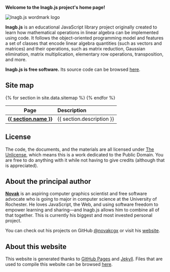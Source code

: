 **Welcome to the lnagb.js project's home page!**

![lnagb.js wordmark logo](./media/wordmark/png/wordmark-pad.png)

**lnagb.js** is an educational JavaScript library project originally created to
learn how mathematical operations in linear algebra can be implemented using
code. It follows the object-oriented programming model and features a set of
classes that encode linear algebra quantities (such as vectors and matrices) and
their operations, such as matrix reduction, Gaussian elimination, matrix
multiplication, elementary row operations, transposition, and more.

**lnagb.js is free software.** Its source code can be browsed [here][repo].

[repo]: https://github.com/novakcgx/lnagb.js

Site map
--------

<table>
  <thead>
    <tr>
      <th style="text-align: center">Page</th>
      <th style="text-align: left">Description</th>
    </tr>
  </thead>
  <tbody>
    {% for section in site.data.sitemap %}
      <tr>
        <td style="text-align: center">
          <a href="{{ section.name | replace: ' ', '-' | downcase }}">
            <b>{{ section.name }}</b>
          </a>
        </td>
        <td style="text-align: left">
          {{ section.description }}
        </td>
      </tr>
    {% endfor %}
  </tbody>
</table>

License
-------

The code, the documents, and the materials are all licensed under
[The Unlicense](https://unlicense.org/), which means this is a work dedicated to
the Public Domain. You are free to do anything with it while not having to give
credits (although that is appreciated).

About the principal author
--------------------------

[**Novak**](https://novakcgx.github.io) is an aspiring computer graphics
scientist and free software advocate who is going to major in computer science
at the University of Rochester. He loves JavaScript, the Web, and using software
freedom to empower learning and sharing—and lnagb.js allows him to combine all
of that together. This is currently his biggest and most invested personal
project.

You can check out his projects on GitHub [@novakcgx][github] or visit his
[website][website].

[github]: https://github.com/novakcgx
[website]: https://novakcgx.me

About this website
------------------

This website is generated thanks to [GitHub Pages](https://pages.github.com/)
and [Jekyll](https://jekyllrb.com/). Files that are used to compile this website
can be browsed [here](https://github.com/novakcgx/lnagb.js/tree/gh-pages).
